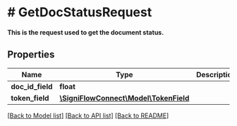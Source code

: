# # GetDocStatusRequest

#### This is the request used to get the document status.

## Properties

Name | Type | Description | Notes
------------ | ------------- | ------------- | -------------
**doc_id_field** | **float** |  |
**token_field** | [**\SigniFlowConnect\Model\TokenField**](TokenField.md) |  |

[[Back to Model list]](../../README.md#models) [[Back to API list]](../../README.md#endpoints) [[Back to README]](../../README.md)
